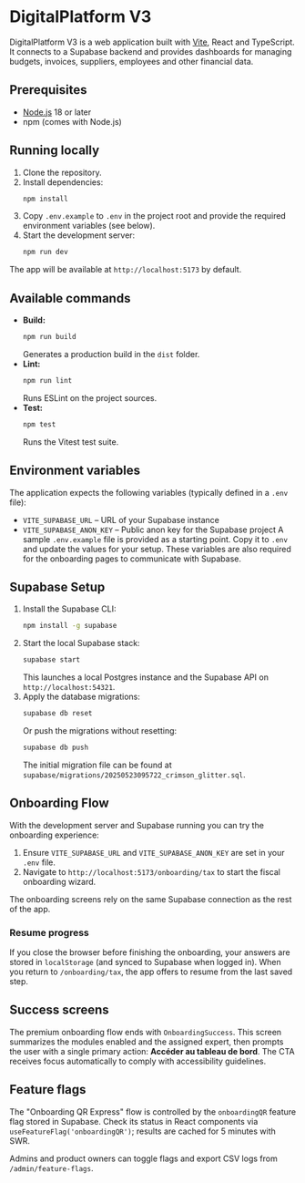 # DigitalPlatform V3

DigitalPlatform V3 is a web application built with [Vite](https://vitejs.dev/), React and TypeScript. It connects to a Supabase backend and provides dashboards for managing budgets, invoices, suppliers, employees and other financial data.

## Prerequisites

- [Node.js](https://nodejs.org/) 18 or later
- npm (comes with Node.js)

## Running locally

1. Clone the repository.
2. Install dependencies:
   ```bash
   npm install
   ```
3. Copy `.env.example` to `.env` in the project root and provide the required environment variables (see below).
4. Start the development server:
   ```bash
   npm run dev
   ```

The app will be available at `http://localhost:5173` by default.

## Available commands

- **Build:**
  ```bash
  npm run build
  ```
  Generates a production build in the `dist` folder.
- **Lint:**
  ```bash
  npm run lint
  ```
  Runs ESLint on the project sources.
- **Test:**
  ```bash
  npm test
  ```
  Runs the Vitest test suite.

## Environment variables

The application expects the following variables (typically defined in a `.env` file):

- `VITE_SUPABASE_URL` – URL of your Supabase instance
- `VITE_SUPABASE_ANON_KEY` – Public anon key for the Supabase project
A sample `.env.example` file is provided as a starting point. Copy it to `.env` and update the values for your setup. These variables are also required for the onboarding pages to communicate with Supabase.

## Supabase Setup

1. Install the Supabase CLI:
   ```bash
   npm install -g supabase
   ```
2. Start the local Supabase stack:
   ```bash
   supabase start
   ```
   This launches a local Postgres instance and the Supabase API on `http://localhost:54321`.
3. Apply the database migrations:
   ```bash
   supabase db reset
   ```
   Or push the migrations without resetting:
   ```bash
   supabase db push
   ```
   The initial migration file can be found at `supabase/migrations/20250523095722_crimson_glitter.sql`.

## Onboarding Flow

With the development server and Supabase running you can try the onboarding experience:

1. Ensure `VITE_SUPABASE_URL` and `VITE_SUPABASE_ANON_KEY` are set in your `.env` file.
2. Navigate to `http://localhost:5173/onboarding/tax` to start the fiscal onboarding wizard.

The onboarding screens rely on the same Supabase connection as the rest of the app.

### Resume progress

If you close the browser before finishing the onboarding, your answers are stored in `localStorage` (and synced to Supabase when logged in). When you return to `/onboarding/tax`, the app offers to resume from the last saved step.


## Success screens

The premium onboarding flow ends with `OnboardingSuccess`. This screen summarizes the modules enabled and the assigned expert, then prompts the user with a single primary action: **Accéder au tableau de bord**. The CTA receives focus automatically to comply with accessibility guidelines.

## Feature flags

The "Onboarding QR Express" flow is controlled by the `onboardingQR` feature flag stored in Supabase. Check its status in React components via `useFeatureFlag('onboardingQR')`; results are cached for 5 minutes with SWR.

Admins and product owners can toggle flags and export CSV logs from `/admin/feature-flags`.
